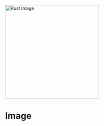 <img src="https://steamuserimages-a.akamaihd.net/ugc/1252512172294984288/C44D928F9CCEFBB4D458ABA1293302003311DB6F/?imw=268&imh=268&ima=fit&impolicy=Letterbox&imcolor=%23000000&letterbox=true" 
     alt="Rust Image" 
     style="width:300px;">
# Image
